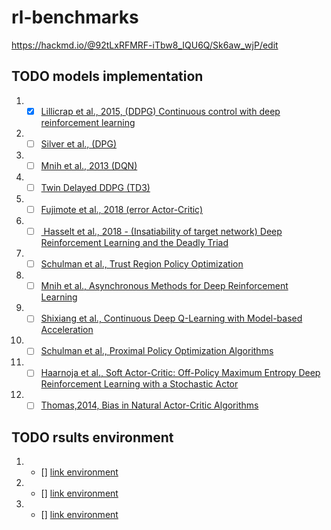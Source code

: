# rl-benchmarks

https://hackmd.io/@92tLxRFMRF-iTbw8_IQU6Q/Sk6aw_wjP/edit

## TODO models implementation

1. - [X] [Lillicrap et al., 2015, (DDPG) Continuous control with deep reinforcement learning](https://arxiv.org/abs/1509.02971)
2. - [ ] [Silver et al., (DPG)](https://deepmind.com/research/publications/deterministic-policy-gradient-algorithms)
3. - [ ] [Mnih et al., 2013 (DQN)](https://arxiv.org/abs/1312.5602)
4. - [ ] [Twin Delayed DDPG (TD3)](https://spinningup.openai.com/en/latest/algorithms/td3.html)
5. - [ ] [Fujimote et al., 2018 (error Actor-Critic)](https://arxiv.org/abs/1802.09477)
6. - [ ] [ Hasselt et al., 2018 - (Insatiability of target network) Deep Reinforcement Learning and the Deadly Triad](https://arxiv.org/pdf/1812.02648.pdf)
8. - [ ] [Schulman et al., Trust Region Policy Optimization](https://arxiv.org/pdf/1502.05477.pdf)
9. - [ ] [Mnih et al., Asynchronous Methods for Deep Reinforcement Learning](https://arxiv.org/pdf/1602.01783.pdf)
10. - [ ] [Shixiang et al., Continuous Deep Q-Learning with Model-based Acceleration](https://arxiv.org/pdf/1603.00748.pdf)
11. - [ ] [Schulman et al., Proximal Policy Optimization Algorithms](https://arxiv.org/pdf/1707.06347.pdf)
12. - [ ] [Haarnoja et al., Soft Actor-Critic: Off-Policy Maximum Entropy Deep Reinforcement Learning with a Stochastic Actor](https://arxiv.org/pdf/1801.01290.pdf)
13. - [ ] [Thomas,2014, Bias in Natural Actor-Critic Algorithms](http://proceedings.mlr.press/v32/thomas14.pdf)

## TODO rsults environment 

1. - [] [link environment]()
2. - [] [link environment]()
1. - [] [link environment]()
